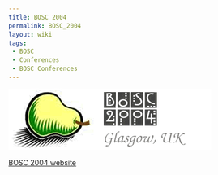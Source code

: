 ```yaml
---
title: BOSC 2004
permalink: BOSC_2004
layout: wiki
tags:
 - BOSC
 - Conferences
 - BOSC Conferences
---
```


<img src="Bosc-2004-logo.gif" title="Bosc-2004-logo.gif" />

[BOSC 2004 website](http://open-bio.org/bosc2004)
